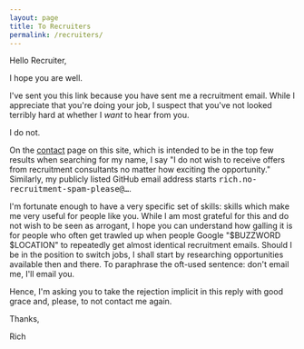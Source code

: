 ```yaml
---
layout: page
title: To Recruiters
permalink: /recruiters/
---
```


Hello Recruiter,

I hope you are well.

I've sent you this link because you have sent me a recruitment email. While I
appreciate that you're doing your job, I suspect that you've not looked terribly
hard at whether I *want* to hear from you.

I do not.

On the [contact](/contact) page on this site, which is intended to be in the top
few results when searching for my name, I say "I do not wish to receive offers
from recruitment consultants no matter how exciting the opportunity." Similarly,
my publicly listed GitHub email address starts
<tt>rich.no-recruitment-spam-please@&hellip;</tt>.

I'm fortunate enough to have a very specific set of skills: skills which make me
very useful for people like you. While I am most grateful for this and do not
wish to be seen as arrogant, I hope you can understand how galling it is for
people who often get trawled up when people Google "$BUZZWORD $LOCATION" to
repeatedly get almost identical recruitment emails. Should I be in the position
to switch jobs, I shall start by researching opportunities available then and
there. To paraphrase the oft-used sentence: don't email me, I'll email you.

Hence, I'm asking you to take the rejection implicit in this reply with good
grace and, please, to not contact me again.

Thanks,

Rich
